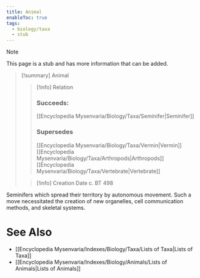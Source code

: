 ```yaml
---
title: Animal
enableToc: true
tags:
  - biology/taxa
  - stub
---
```


> [!note]
> This page is a stub and has more information that can be added.

> [!summary] Animal
> > [!info] Relation
> > ### Succeeds:
> > [[Encyclopedia Mysenvaria/Biology/Taxa/Seminifer|Seminifer]]
> > ### Supersedes 
> > [[Encyclopedia Mysenvaria/Biology/Taxa/Vermin|Vermin]]
> > [[Encyclopedia Mysenvaria/Biology/Taxa/Arthropods|Arthropods]]
> > [[Encyclopedia Mysenvaria/Biology/Taxa/Vertebrate|Vertebrate]]
>
> > [!info] Creation Date
> > c. BT 498

Seminifers which spread their territory by autonomous movement. Such a move necessitated the creation of new organelles, cell communication methods, and skeletal systems.

# See Also
- [[Encyclopedia Mysenvaria/Indexes/Biology/Taxa/Lists of Taxa|Lists of Taxa]]
- [[Encyclopedia Mysenvaria/Indexes/Biology/Animals/Lists of Animals|Lists of Animals]]
